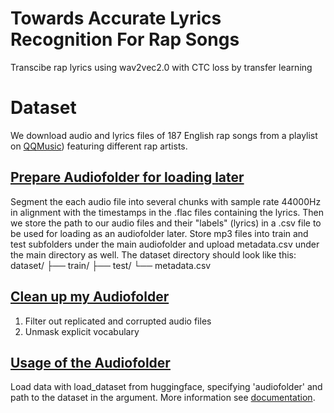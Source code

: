 # Towards Accurate Lyrics Recognition For Rap Songs
Transcibe rap lyrics using wav2vec2.0 with CTC loss by transfer learning

# Dataset
We download audio and lyrics files of 187 English rap songs from a playlist on [QQMusic](https://c6.y.qq.com/base/fcgi-bin/u?__=AdOgRqZ)) featuring different rap artists. 

## [Prepare Audiofolder for loading later](https://github.com/xinyueli2896/raptranscription/blob/main/loader_prepare.ipynb)
Segment the each audio file into several chunks with sample rate 44000Hz in alignment with the timestamps in the .flac files containing the lyrics. Then we store the path to our audio files and their "labels" (lyrics) in a .csv file to be used for loading as an audiofolder later.
Store mp3 files into train and test subfolders under the main audiofolder and upload metadata.csv under the main directory as well.
The dataset directory should look like this:
dataset/
├── train/
├── test/
└── metadata.csv

## [Clean up my Audiofolder](https://github.com/xinyueli2896/raptranscription/blob/main/loader_clean.ipynb)
1. Filter out replicated and corrupted audio files
2. Unmask explicit vocabulary

## [Usage of the Audiofolder](https://github.com/xinyueli2896/raptranscription/blob/main/dataloader.ipynb)
Load data with load_dataset from huggingface, specifying 'audiofolder' and path to the dataset in the argument. More information see [documentation](https://huggingface.co/docs/datasets/audio_dataset#audiofolder).
